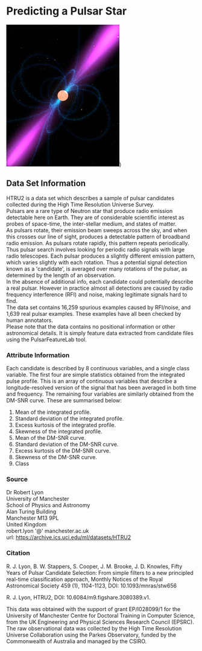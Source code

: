 # Predicting a Pulsar Star

![pulsar](pulsar.jpg))

## Data Set Information
HTRU2 is a data set which describes a sample of pulsar candidates collected during the High Time Resolution Universe Survey. <br />
Pulsars are a rare type of Neutron star that produce radio emission detectable here on Earth. They are of considerable scientific interest as probes of space-time, the inter-stellar medium, and states of matter. <br />
As pulsars rotate, their emission beam sweeps across the sky, and when this crosses our line of sight, produces a detectable pattern of broadband radio emission. As pulsars rotate rapidly, this pattern repeats periodically. <br />
Thus pulsar search involves looking for periodic radio signals with large radio telescopes.
Each pulsar produces a slightly different emission pattern, which varies slightly with each rotation. Thus a potential signal detection known as a 'candidate', is averaged over many rotations of the pulsar, as determined by the length of an observation. <br />
In the absence of additional info, each candidate could potentially describe a real pulsar. However in practice almost all detections are caused by radio frequency interference (RFI) and noise, making legitimate signals hard to find. <br />
The data set  contains 16,259 spurious examples caused by RFI/noise, and 1,639 real pulsar examples. These examples have all been checked by human annotators. <br />
Please note that the data contains no positional information or other astronomical details. It is simply feature data extracted from candidate files using the PulsarFeatureLab tool.

### Attribute Information
Each candidate is described by 8 continuous variables, and a single class variable. The first four are simple statistics obtained from the integrated pulse profile. This is an array of continuous variables that describe a longitude-resolved version of the signal that has been averaged in both time and frequency. The remaining four variables are similarly obtained from the DM-SNR curve. These are summarised below:

1. Mean of the integrated profile.
2. Standard deviation of the integrated profile.
3. Excess kurtosis of the integrated profile.
4. Skewness of the integrated profile.
5. Mean of the DM-SNR curve.
6. Standard deviation of the DM-SNR curve.
7. Excess kurtosis of the DM-SNR curve.
8. Skewness of the DM-SNR curve.
9. Class

### Source
Dr Robert Lyon <br />
University of Manchester <br />
School of Physics and Astronomy <br />
Alan Turing Building <br />
Manchester M13 9PL <br />
United Kingdom <br />
robert.lyon '@' manchester.ac.uk <br />
url: https://archive.ics.uci.edu/ml/datasets/HTRU2

### Citation
R. J. Lyon, B. W. Stappers, S. Cooper, J. M. Brooke, J. D. Knowles, Fifty Years of Pulsar Candidate Selection: From simple filters to a new principled real-time classification approach, Monthly Notices of the Royal Astronomical Society 459 (1), 1104-1123, DOI: 10.1093/mnras/stw656

R. J. Lyon, HTRU2, DOI: 10.6084/m9.figshare.3080389.v1.

This data was obtained with the support of grant EP/I028099/1 for the University of Manchester Centre for Doctoral Training in Computer Science, from the UK Engineering and Physical Sciences Research Council (EPSRC). The raw observational data was collected by the High Time Resolution Universe Collaboration using the Parkes Observatory, funded by the Commonwealth of Australia and managed by the CSIRO.

